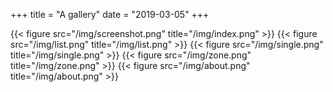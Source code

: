 +++
title = "A gallery"
date = "2019-03-05"
+++

{{< figure src="/img/screenshot.png" title="/img/index.png" >}}
{{< figure src="/img/list.png" title="/img/list.png" >}}
{{< figure src="/img/single.png" title="/img/single.png" >}}
{{< figure src="/img/zone.png" title="/img/zone.png" >}}
{{< figure src="/img/about.png" title="/img/about.png" >}}
